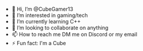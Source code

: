 - 👋 Hi, I’m @CubeGamer13
- 👀 I’m interested in gaming/tech
- 🌱 I’m currently learning C++
- 💞️ I’m looking to collaborate on anything
- 📫 How to reach me DM me on Discord or my email
- ⚡ Fun fact: I'm a Cube

<!---
CubeGamer13/CubeGamer13 is a ✨ special ✨ repository because its `README.md` (this file) appears on your GitHub profile.
You can click the Preview link to take a look at your changes.
--->
